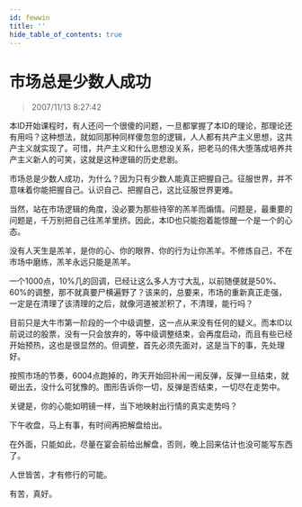 ```yaml
---
id: fewwin 
title: ''
hide_table_of_contents: true
---
```


# 市场总是少数人成功

> 2007/11/13 8:27:42

<div style={{color: '#FF0000', fontWeight: 'bold', fontSize: '18px'}}>

本ID开始课程时，有人还问一个很傻的问题，一旦都掌握了本ID的理论，那理论还有用吗？这种想法，就如同那种同样傻忽忽的逻辑，人人都有共产主义思想，这共产主义就实现了。可惜，共产主义和什么思想没关系，把老马的伟大堕落成培养共产主义新人的可笑，这就是这种逻辑的历史悲剧。
 
市场总是少数人成功，为什么？因为只有少数人能真正把握自己。征服世界，并不意味着你能把握自己。认识自己、把握自己，这比征服世界更难。
 
当然，站在市场逻辑的角度，没必要为那些待宰的羔羊而煽情。问题是，最重要的问题是，千万别把自己往羔羊里挤。因此，本ID也只能抱着能惊醒一个是一个的心态。
 
没有人天生是羔羊，是你的心、你的眼界、你的行为让你羔羊。不修炼自己，不在市场中磨练，羔羊永远只能是羔羊。
 
一个1000点，10%几的回调，已经让这么多人方寸大乱，以前随便就是50%、60%的调整，那不就真要尸横遍野了？该来的，总要来，市场的重新真正走强，一定是在清理了该清理的之后，就像河道被淤积了，不清理，能行吗？
 
<p><span style={{fontSize: '32px'}}>目前只是大牛市第一阶段的一个中级调整，这一点从来没有任何的疑义。</span>而本ID以前说过的股票，没有一只会放弃的，等中级调整结束，会再度启动，而且有些已经开始预热，这也是很显然的。但调整，首先必须先面对，这是当下的事，先处理好。</p>
 
<p>按照市场的节奏，6004点跑掉的，昨天开始回补闹一闹反弹，<span style={{fontSize: '32px'}}>反弹一旦结束，就砸出去，没什么可犹豫的。</span>图形告诉你一切，反弹是否结束，一切尽在走势中。</p>
 
<p style={{fontSize: '32px'}}>关键是，你的心能如明镜一样，当下地映射出行情的真实走势吗？</p>

下午收盘，马上有事，有时间再把解盘给出。
 
在外面，只能如此，尽量在宴会前给出解盘，否则，晚上回来估计也没可能写东西了。
 
人世皆苦，才有修行的可能。
 
有苦，真好。

</div>
